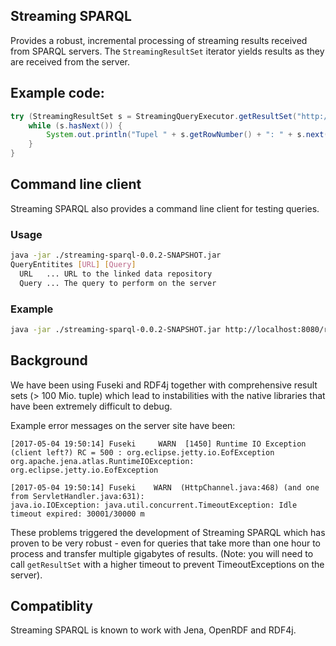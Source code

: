 ## Streaming SPARQL

Provides a robust, incremental processing of streaming results received from SPARQL servers. 
The `StreamingResultSet` iterator yields results as they are received from the server.

## Example code:
```java
try (StreamingResultSet s = StreamingQueryExecutor.getResultSet("http://dbpedia.org/sparql", "SELECT ?s ?p ?o WHERE { ?s ?p ?o. } LIMIT 5")) {
    while (s.hasNext()) {
        System.out.println("Tupel " + s.getRowNumber() + ": " + s.next())
    }
}
```

## Command line client

Streaming SPARQL also provides a command line client for testing queries.

### Usage

```bash
java -jar ./streaming-sparql-0.0.2-SNAPSHOT.jar
QueryEntitites [URL] [Query]
  URL   ... URL to the linked data repository
  Query ... The query to perform on the server
```

### Example
```bash
java -jar ./streaming-sparql-0.0.2-SNAPSHOT.jar http://localhost:8080/rdf4j-sesame/test "SELECT ?s ?p ?o WHERE { ?s ?p ?o. } LIMIT 5"
```

## Background

We have been using Fuseki and RDF4j together with comprehensive result sets (> 100 Mio. tuple) which lead to 
instabilities with the native libraries that have been extremely difficult to debug.

Example error messages on the server site have been:

```
[2017-05-04 19:50:14] Fuseki     WARN  [1450] Runtime IO Exception (client left?) RC = 500 : org.eclipse.jetty.io.EofException      
org.apache.jena.atlas.RuntimeIOException: org.eclipse.jetty.io.EofException                                                         
``` 

```
[2017-05-04 19:50:14] Fuseki    WARN  (HttpChannel.java:468) (and one from ServletHandler.java:631):
java.io.IOException: java.util.concurrent.TimeoutException: Idle timeout expired: 30001/30000 m
```

These problems triggered the development of Streaming SPARQL which has proven to be very robust - even for queries that take more than one hour to process and transfer multiple gigabytes of results.
(Note: you will need to call `getResultSet` with a higher timeout to prevent TimeoutExceptions on the server).

## Compatiblity

Streaming SPARQL is known to work with Jena, OpenRDF and RDF4j.
